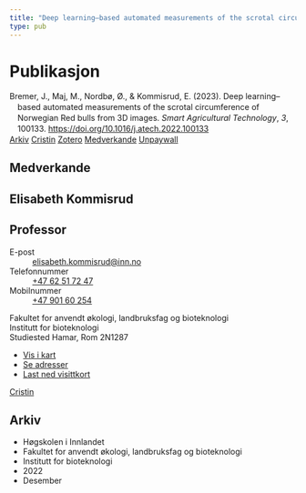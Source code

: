 ```yaml
---
title: "Deep learning–based automated measurements of the scrotal circumference of Norwegian Red bulls from 3D images"
type: pub
---
```

<h1>Publikasjon</h1>
<article id="csl-bib-container-9WA9H75U" class="csl-bib-container">
  <div class="csl-bib-body" style="line-height: 1.35; padding-left: 1em; text-indent:-1em;">
  <div class="csl-entry">Bremer, J., Maj, M., Nordb&#xF8;, &#xD8;., &amp; Kommisrud, E. (2023). Deep learning&#x2013;based automated measurements of the scrotal circumference of Norwegian Red bulls from 3D images. <i>Smart Agricultural Technology</i>, <i>3</i>, 100133. <a href="https://doi.org/10.1016/j.atech.2022.100133">https://doi.org/10.1016/j.atech.2022.100133</a></div>
</div>
  <div class="csl-bib-buttons">
    <a href="#taxonomy-article-9WA9H75U" class="csl-bib-button">Arkiv</a>
    <a href="https://app.cristin.no/results/show.jsf?id=2088250" alt="Cristin URL" class="csl-bib-button">Cristin</a>
    <a href="http://zotero.org/groups/5022929/items/9WA9H75U" alt="Zotero URL" class="csl-bib-button">Zotero</a>
    <a href="#contributors-article-9WA9H75U" class="csl-bib-button">Medverkande</a>
    <a href="https://doi.org/10.1016/j.atech.2022.100133" class="csl-bib-button">Unpaywall</a>
  </div>
  <div id="csl-bib-meta-container-9WA9H75U"></div>
</article>
<div id="csl-bib-meta-9WA9H75U" class="csl-bib-meta">
  <article id="contributors-article-9WA9H75U" class="contributors-article">
    <h1>Medverkande</h1>
    <div class="personas">
<div class="vrtx-hinn-person-card">
<div class="photo">
<i class="lar la-user-circle missing-person"></i>
</div>
<div class="info">
<hgroup><h1>Elisabeth Kommisrud</h1>
<h2>Professor</h2>
</hgroup><dl>
<dt>E-post</dt>
<dd>
<a href="mailto:elisabeth.kommisrud@inn.no">elisabeth.kommisrud@inn.no</a>
</dd>
<dt>Telefonnummer</dt>
<dd><a href="tel:+4762517247">
+47 62 51 72 47
</a></dd>
<dt>Mobilnummer</dt>
<dd><a href="tel:+4790160254">
+47 901 60 254
</a></dd>
</dl>
<p>
Fakultet for anvendt økologi, landbruksfag og bioteknologi<br>
Institutt for bioteknologi<br>
Studiested Hamar,
Rom 2N1287
</p>
<ul class="vrtx-hinn-links">
<li><a href="https://www.google.com/maps?q=60.79677,11.07358">Vis i kart</a></li>
<li><a href="https://www.inn.no/finn-en-ansatt/elisabeth-kommisrud.html#vrtx-hinn-addresses">Se adresser</a></li>
<li><a href="https://www.inn.no/finn-en-ansatt/elisabeth-kommisrud.html?vrtx=vcf">Last ned visittkort</a></li>
</ul>
</div>
</div>
<a href="https://app.cristin.no/persons/show.jsf?id=328194" alt="Cristin URL" class="personas-cristin">Cristin</a>
</div>
  </article>
  <article id="taxonomy-article-9WA9H75U" class="taxonomy-article">
    <h1>Arkiv</h1>
    <ul>
      <li>Høgskolen i Innlandet</li>
      <li>Fakultet for anvendt økologi, landbruksfag og bioteknologi</li>
      <li>Institutt for bioteknologi</li>
      <li>2022</li>
      <li>Desember</li>
    </ul>
  </article>
</div>
